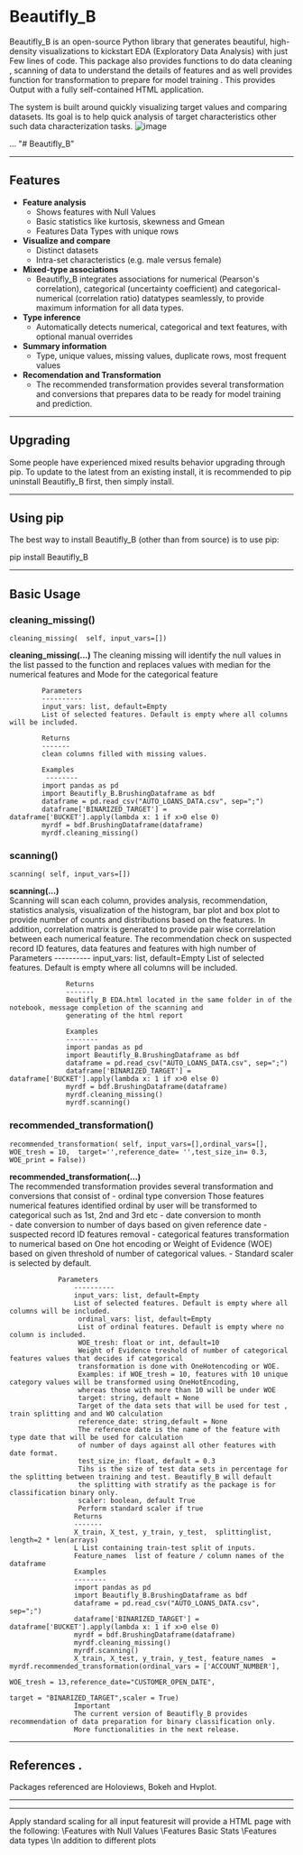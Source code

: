 # Beautifly_B
Beautifly_B is an open-source Python library that generates beautiful, high-density visualizations to kickstart EDA (Exploratory Data Analysis) with just Few lines of code. This package also provides functions to do data cleaning , scanning of data to understand the details of features and as well provides function for transformation to prepare for model training . This provides Output with a fully self-contained HTML application.

The system is built around quickly visualizing target values and comparing datasets. Its goal is to help quick analysis of target characteristics other such data characterization tasks.
![image](https://user-images.githubusercontent.com/8939595/158424485-ddbe12c0-464e-4012-8503-e3ebfa71a52f.png)


...
"# Beautifly_B" 
_____________
Features
-----------------------------------------------------------------------------------------------------------------
- **Feature analysis** 
  - Shows features with Null Values 
  - Basic statistics like kurtosis, skewness and Gmean
  - Features Data Types with unique rows 
- **Visualize and compare**
  - Distinct datasets 
  - Intra-set characteristics (e.g. male versus female)
- **Mixed-type associations**
  - Beautifly_B integrates associations for numerical (Pearson's correlation), categorical (uncertainty coefficient) and categorical-numerical (correlation ratio) datatypes seamlessly, to provide maximum information for all data types.
- **Type inference**
  - Automatically detects numerical, categorical and text features, with optional manual overrides 
- **Summary information** 
  - Type, unique values, missing values, duplicate rows, most frequent values
- **Recomendation and Transformation** 
  - The recommended transformation provides several transformation and conversions that prepares data to be ready for model training and prediction.
  
  
-----------------------------------------------------------------------------------------------------------------
Upgrading 
-----------------------------------------------------------
Some people have experienced mixed results behavior upgrading through pip. To update to the latest from an existing install, it is recommended to pip uninstall Beautifly_B first, then simply install.

-----------------------------------------------------------------------------------------------------------------
Using pip
-----------------------------------------------------------------------------------------------------------------
The best way to install Beautifly_B (other than from source) is to use pip:

pip install Beautifly_B

-----------------------------------------------------------------------------------------------------------------

Basic Usage
-----------------------------------------------------------------------------------------------------------------
### cleaning_missing()
```
cleaning_missing(  self, input_vars=[])
```            
**cleaning_missing(...)** 
            The cleaning missing will identify the null values in the list passed to the function 
            and replaces values with median for the numerical features and Mode for the categorical feature
            
            Parameters
            ----------
            input_vars: list, default=Empty
            List of selected features. Default is empty where all columns will be included.
  
            Returns
            -------
            clean columns filled with missing values.
            
            Examples
             --------
            import pandas as pd
            import Beautifly_B.BrushingDataframe as bdf
            dataframe = pd.read_csv("AUTO_LOANS_DATA.csv", sep=";")
            dataframe['BINARIZED_TARGET'] = dataframe['BUCKET'].apply(lambda x: 1 if x>0 else 0)
            myrdf = bdf.BrushingDataframe(dataframe)
            myrdf.cleaning_missing()
          
### scanning()
```
scanning( self, input_vars=[])
```            
**scanning(...)**  
                   Scanning will scan each column, provides analysis, recommendation, statistics analysis, visualization 
                   of the histogram, bar plot and box plot to provide number of counts and distributions based on the features. 
                   In addition, correlation matrix is generated to provide pair wise correlation between each numerical feature. 
                   The recommendation check on suspected record ID features, data features and features with high number of 
                  Parameters
                  ----------
                  input_vars: list, default=Empty
                  List of selected features. Default is empty where all columns will be included.

                  Returns
                  -------
                  Beutifly_B EDA.html located in the same folder in of the notebook, message completion of the scanning and 
                  generating of the html report
                  
                  Examples
                  --------
                  import pandas as pd
                  import Beautifly_B.BrushingDataframe as bdf
                  dataframe = pd.read_csv("AUTO_LOANS_DATA.csv", sep=";")
                  dataframe['BINARIZED_TARGET'] = dataframe['BUCKET'].apply(lambda x: 1 if x>0 else 0)
                  myrdf = bdf.BrushingDataframe(dataframe)
                  myrdf.cleaning_missing()
                  myrdf.scanning()
          
### recommended_transformation()
```
recommended_transformation( self, input_vars=[],ordinal_vars=[], WOE_tresh = 10,  target='',reference_date= '',test_size_in= 0.3, WOE_print = False))
```            
**recommended_transformation(...)**  
                The recommended transformation provides several transformation and conversions that consist of 
                -	ordinal type conversion
                    Those features numerical features identified ordinal by user will be transformed 
                    to categorical such as 1st, 2nd and 3rd etc 
                -	date conversion to month    
                -	date conversion to number of days based on given reference date
                -	suspected record ID features removal
                -	categorical features transformation to numerical based on One hot encoding or Weight of Evidence 
                    (WOE) based on given threshold of number of categorical values.
                -	Standard scaler is selected by default.
    
                Parameters
                    ----------
                    input_vars: list, default=Empty
                    List of selected features. Default is empty where all columns will be included.
                     ordinal_vars: list, default=Empty
                     List of ordinal features. Default is empty where no column is included.
                     WOE_tresh: float or int, default=10
                     Weight of Evidence treshold of number of categorical features values that decides if categorical 
                     transformation is done with OneHotencoding or WOE. 
                     Examples: if WOE_tresh = 10, features with 10 unique category values will be transformed using OneHotEncoding,
                     whereas those with more than 10 will be under WOE
                     target: string, default = None
                     Target of the data sets that will be used for test , train splitting and and WO calculation
                     reference_date: string,default = None
                     The reference date is the name of the feature with type date that will be used for calculation 
                     of number of days against all other features with date format. 
                     test_size_in: float, default = 0.3
                     Tihs is the size of test data sets in percentage for the splitting between training and test. Beautifly_B will default
                     the splitting with stratify as the package is for classification binary only.
                     scaler: boolean, default True
                     Perform standard scaler if true
                    Returns
                    -------
                    X_train, X_test, y_train, y_test,  splittinglist, length=2 * len(arrays)
                    L List containing train-test split of inputs.
                    Feature_names  list of feature / column names of the dataframe
                    Examples
                    --------
                    import pandas as pd
                    import Beautifly_B.BrushingDataframe as bdf
                    dataframe = pd.read_csv("AUTO_LOANS_DATA.csv", sep=";")
                    dataframe['BINARIZED_TARGET'] = dataframe['BUCKET'].apply(lambda x: 1 if x>0 else 0)
                    myrdf = bdf.BrushingDataframe(dataframe)
                    myrdf.cleaning_missing()
                    myrdf.scanning() 
                    X_train, X_test, y_train, y_test, feature_names  = myrdf.recommended_transformation(ordinal_vars = ['ACCOUNT_NUMBER'],
                                                                                 WOE_tresh = 13,reference_date="CUSTOMER_OPEN_DATE",
                                                                              target = "BINARIZED_TARGET",scaler = True)
                    Important
                    The current version of Beautifly_B provides recommendation of data preparation for binary classification only.
                    More functionalities in the next release.
    
-----------------------------------------------------------------------------------------------------------------

References .
-----------------------------------------------------------------------------------------------------------------
Packages referenced are Holoviews, Bokeh and Hvplot.

-----------------------------------------------------------------------------------------------------------------

-----------------------------------------------------------------------------------------------------------------

Apply standard scaling for all input featuresit will provide a HTML page with the following: 
\\Features with Null Values
\\Features Basic Stats
\\Features data types
 \\In addition to different plots


